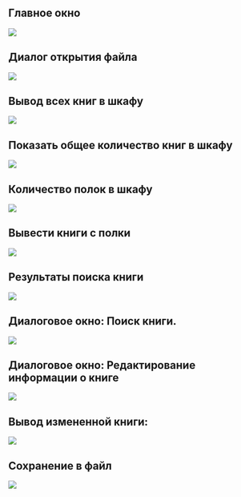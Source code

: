    ## Главное окно

![](images/mainwindow_screen.png)



## Диалог открытия файла



![](images/QFileDialog_open_screen.png)



## Вывод всех книг в шкафу

![](images/write_all_screen.png)



## Показать общее количество книг в шкафу

![](images/count_all_screen.png)



## Количество полок в шкафу

![](images/bookshelf_size_screen.png)



## Вывести книги с полки

![](images/write_shelf_screen.png)



## Результаты поиска книги

![](images/book_search_failed_screen.png)



## Диалоговое окно: Поиск книги.

![](images/book_search_dialog_screen.png)



## Диалоговое окно: Редактирование информации о книге

![](images/book_change_dialog_screen.png)



## Вывод измененной книги:

![](images/changed_book_screen.png)

## Сохранение в файл



 ![](images/QFIleDIalog_save_screen.png)